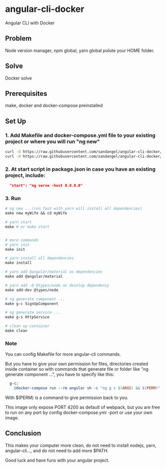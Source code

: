 # angular-cli-docker

Angular CLI with Docker

## Problem
Node version manager, npm global, yarn global polute your HOME folder.

## Solve
Docker solve

## Prerequisites
make, docker and docker-compose preinstalled

## Set Up

### 1. Add Makefile and docker-compose.yml file to your existing project or where you will run "ng new"

``` bash
curl -O https://raw.githubusercontent.com/sandangel/angular-cli-docker/master/Makefile
curl -O https://raw.githubusercontent.com/sandangel/angular-cli-docker/master/docker-compose.yml
```

### 2. At start script in package.json in case you have an existing project, include:

``` package.json
  "start": "ng serve -host 0.0.0.0"
```

### 3. Run 
``` Makefile
# ng new ...(run fast with yarn will install all dependencies)
make new myWife && cd myWife

# yarn start
make # or make start


# more commands
# yarn init
make init

# yarn install all dependencies
make install

# yarn add @angular/material as dependencies
make add @angular/material

# yarn add -D @types/node as develop dependency
make add-dev @types/node

# ng generate component ...
make g-c SignUpComponent

# ng generate service ...
make g-s HttpService

# clean up container
make clean
```

### Note
You can config Makefile for more angular-cli commands.

But you have to give your own permission for files, directories created inside container so with commands that generate file or folder like "ng generate component ...", you have to specify like this:

``` Makefile
  g-c:
	@docker-compose run --rm angular sh -c "ng g c $(ARGS) && $(PERM)"
```
With $(PERM) is a command to give permission back to you.

This image only expose PORT 4200 as default of webpack, but you are free to run on any port by config docker-compose.yml -port or use your own image.


## Conclusion

This makes your computer more clean, do not need to install nodejs, yarn, angular-cli..., and do not need to add more $PATH.

Good luck and have funs with your angular project.
